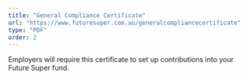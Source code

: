 ```yaml
---
title: "General Compliance Certificate"
url: "https://www.futuresuper.com.au/generalcompliancecertificate"
type: "PDF"
order: 2
---
```


Employers will require this certificate to set up contributions into your Future Super fund.
